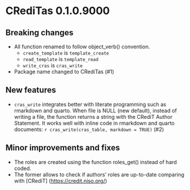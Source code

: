 # CRediTas 0.1.0.9000

## Breaking changes

- All function renamed to follow object_verb() convention.
    - `create_template` is `template_create`
    - `read_template` is `template_read`
    - `write_cras` is `cras_write`
- Package name changed to CRediTas (#1)

## New features

- `cras_write` integrates better with literate programming such as rmarkdown and 
quarto. When file is NULL (new default), instead of writing a file, the 
function returns a string with the CRediT Author Statement. It works well with 
inline code in rmarkdown and quarto documents: 
`r cras_write(cras_table, markdown = TRUE)` (#2)

## Minor improvements and fixes
- The roles are created using the function roles_get() instead of hard coded.
- The former allows to check if authors’ roles are up-to-date comparing with
[CRediT] (https://credit.niso.org/)
